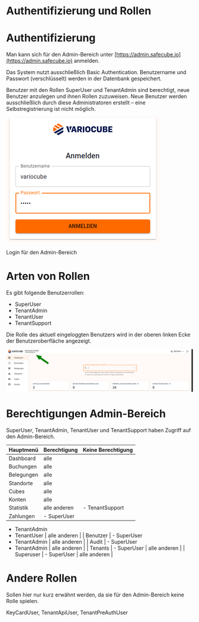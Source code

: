 # Authentifizierung und Rollen

# Authentifizierung

Man kann sich für den Admin-Bereich unter [https://admin.safecube.io](https://admin.safecube.io) anmelden.

Das System nutzt ausschließlich Basic Authentication. Benutzername und Passwort (verschlüsselt) werden  in der Datenbank gespeichert.

Benutzer mit den Rollen SuperUser und TenantAdmin sind berechtigt, neue Benutzer anzulegen und ihnen Rollen zuzuweisen. Neue Benutzer werden ausschließlich durch diese Administratoren erstellt – eine Selbstregistrierung ist nicht möglich.

![Login für den Admin-Bereich](Authentifizierung%20und%20Rollen/grafik.png)

Login für den Admin-Bereich

# Arten von Rollen

Es gibt folgende Benutzerrollen:

- SuperUser
- TenantAdmin
- TenantUser
- TenantSupport

Die Rolle des aktuell eingeloggten Benutzers wird in der oberen linken Ecke der Benutzeroberfläche angezeigt.

![grafik.png](Authentifizierung%20und%20Rollen/grafik%201.png)

# Berechtigungen Admin-Bereich

SuperUser, TenantAdmin, TenantUser und TenantSupport haben Zugriff auf den Admin-Bereich.

| Hauptmenü | Berechtigung | Keine Berechtigung |
| --- | --- | --- |
| Dashboard | alle |  |
| Buchungen | alle |  |
| Belegungen | alle  |  |
| Standorte | alle |  |
| Cubes | alle |  |
| Konten | alle |  |
| Statistik | alle anderen | - TenantSupport |
| Zahlungen | - SuperUser
- TenantAdmin
- TenantUser | alle anderen |
| Benutzer | - SuperUser
- TenantAdmin | alle anderen |
| Audit | - SuperUser
- TenantAdmin | alle anderen |
| Tenants | - SuperUser | alle anderen |
| Superuser | - SuperUser | alle anderen |

# Andere Rollen

Sollen hier nur kurz erwähnt werden, da sie für den Admin-Bereich keine Rolle spielen.

KeyCardUser, TenantApiUser, TenantPreAuthUser